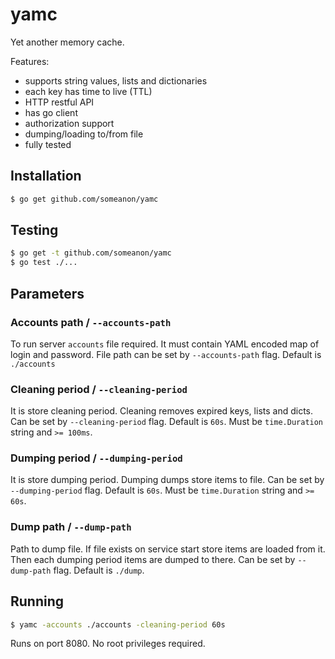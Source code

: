 # yamc
Yet another memory cache.

Features:
* supports string values, lists and dictionaries
* each key has time to live (TTL)
* HTTP restful API
* has go client
* authorization support
* dumping/loading to/from file
* fully tested


## Installation

```bash
$ go get github.com/someanon/yamc
```

## Testing

```bash
$ go get -t github.com/someanon/yamc
$ go test ./...
```

## Parameters

### Accounts path / `--accounts-path`
To run server `accounts` file required. It must contain YAML encoded map of login and password. File path can be set by `--accounts-path` flag. Default is `./accounts`

### Cleaning period / `--cleaning-period`
It is store cleaning period. Cleaning removes expired keys, lists and dicts. Can be set by `--cleaning-period` flag. Default is `60s`. Must be `time.Duration` string and `>= 100ms`.

### Dumping period / `--dumping-period`
It is store dumping period. Dumping dumps store items to file. Can be set by `--dumping-period` flag. Default is `60s`. Must be `time.Duration` string and `>= 60s`. 

### Dump path / `--dump-path`
Path to dump file. If file exists on service start store items are loaded from it. Then each dumping period items are dumped to there. Can be set by `--dump-path` flag. Default is `./dump`.


## Running

```bash
$ yamc -accounts ./accounts -cleaning-period 60s
```

Runs on port 8080. No root privileges required.
